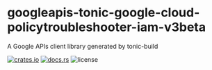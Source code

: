 # googleapis-tonic-google-cloud-policytroubleshooter-iam-v3beta

A Google APIs client library generated by tonic-build

[![crates.io](https://img.shields.io/crates/v/googleapis-tonic-google-cloud-policytroubleshooter-iam-v3beta)](https://crates.io/crates/googleapis-tonic-google-cloud-policytroubleshooter-iam-v3beta)
[![docs.rs](https://img.shields.io/docsrs/googleapis-tonic-google-cloud-policytroubleshooter-iam-v3beta)](https://docs.rs/googleapis-tonic-google-cloud-policytroubleshooter-iam-v3beta)
![license](https://img.shields.io/crates/l/googleapis-tonic-google-cloud-policytroubleshooter-iam-v3beta)
